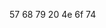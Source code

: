 57 68 79 20 4e 6f 74

<!---
NobodyIncorporated/NobodyIncorporated is a ✨ special ✨ repository because its `README.md` (this file) appears on your GitHub profile.
You can click the Preview link to take a look at your changes.
--->
